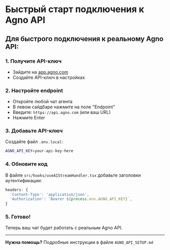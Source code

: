# Быстрый старт подключения к Agno API

## Для быстрого подключения к реальному Agno API:

### 1. Получите API-ключ

- Зайдите на [app.agno.com](https://app.agno.com)
- Создайте API-ключ в настройках

### 2. Настройте endpoint

- Откройте любой чат агента
- В левом сайдбаре нажмите на поле "Endpoint"
- Введите: `https://api.agno.com` (или ваш URL)
- Нажмите Enter

### 3. Добавьте API-ключ

Создайте файл `.env.local`:

```bash
AGNO_API_KEY=your-api-key-here
```

### 4. Обновите код

В файле `src/hooks/useAIStreamHandler.tsx` добавьте заголовки аутентификации:

```typescript
headers: {
  'Content-Type': 'application/json',
  'Authorization': `Bearer ${process.env.AGNO_API_KEY}`,
}
```

### 5. Готово!

Теперь ваш чат будет работать с реальным Agno API.

---

**Нужна помощь?** Подробные инструкции в файле `AGNO_API_SETUP.md`
